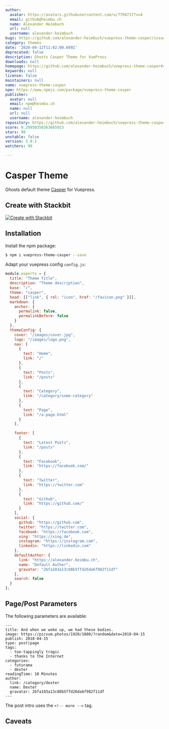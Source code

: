 ```yaml
---
author:
  avatar: https://avatars.githubusercontent.com/u/7794717?v=4
  email: github@heimbu.ch
  name: Alexander Heimbuch
  url: null
  username: alexander-heimbuch
bugs: https://github.com/alexander-heimbuch/vuepress-theme-casper/issues
category: themes
date: '2020-04-12T11:02:00.609Z'
deprecated: false
description: Ghosts Casper Theme for VuePress
downloads: null
homepage: https://github.com/alexander-heimbuch/vuepress-theme-casper#readme
keywords: null
license: false
maintainers: null
name: vuepress-theme-casper
npm: https://www.npmjs.com/package/vuepress-theme-casper
publisher:
  avatar: null
  email: npm@heimbu.ch
  name: null
  url: null
  username: alexander-heimbuch
repository: https://github.com/alexander-heimbuch/vuepress-theme-casper
score: 0.29950350363665923
stars: 99
unstable: false
version: 3.0.1
watchers: 99

---
```


# Casper Theme

Ghosts default theme [Casper](https://github.com/TryGhost/Casper) for Vuepress.

## Create with Stackbit

[![Create with Stackbit](https://assets.stackbit.com/badge/create-with-stackbit.svg)](https://app.stackbit.com/create?theme=https://github.com/alexander-heimbuch/vuepress-theme-casper)

## Installation

Install the npm package:

```bash
$ npm i vuepress-theme-casper --save
```

Adapt your vuepress config `config.js`:

```js
module.exports = {
  title: "Theme Title",
  description: "Theme description",
  base: "/",
  theme: "casper",
  head: [["link", { rel: "icon", href: "/favicon.png" }]],
  markdown: {
    anchor: {
      permalink: false,
      permalinkBefore: false
    }
  },
  themeConfig: {
    cover: "/images/cover.jpg",
    logo: "/images/logo.png",
    nav: [
      {
        text: "Home",
        link: "/"
      },
      {
        text: "Posts",
        link: "/posts"
      },
      {
        text: "Category",
        link: "/category/some-category"
      },
      {
        text: "Page",
        link: "/a-page.html"
      }
    ],

    footer: [
      {
        text: "Latest Posts",
        link: "/posts"
      },
      {
        text: "Facebook",
        link: "https://facebook.com/"
      },
      {
        text: "Twitter",
        link: "https://twitter.com"
      },
      {
        text: "Github",
        link: "https://github.com/"
      }
    ],
    social: {
      github: "https://github.com",
      twitter: "https://twitter.com",
      facebook: "https://facebook.com",
      xing: "https://xing.de",
      instagram: "https://instagram.com",
      linkedin: "https://linkedin.com"
    },
    defaultAuthor: {
      link: "https://alexander.heimbu.ch",
      name: "Default Author",
      gravatar: "2bfa103a13c88b5ffd26da6f982f11df"
    },
    search: false
  }
};
```

## Page/Post Parameters

The following parameters are available:

```
---
title: And when we woke up, we had these bodies.
image: https://picsum.photos/1920/1080/?random&date=2018-04-15
publish: 2018-04-15
type: post|page
tags:
  - toe-tappingly tragic
  - thanks to the Internet
categories:
  - futurama
  - dexter
readingTime: 10 Minutes
author:
  link: /category/dexter
  name: Dexter
  gravatar: 2bfa103a13c88b5ffd26da6f982f11df
---
```

The post intro uses the `<!-- more -->` tag.

## Caveats
